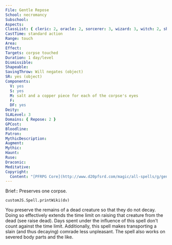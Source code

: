 ```yaml
---
File: Gentle Repose
School: necromancy
Subschool: 
Aspects: 
ClassList: { cleric: 2, oracle: 2, sorcerer: 3, wizard: 3, witch: 2, shaman: 2, occultist: 3, spiritualist: 2, medium: 2 }
CastTime: standard action
Range: touch
Area: 
Effect: 
Targets: corpse touched
Duration: 1 day/level
Dismissible: 
Shapeable: 
SavingThrow: Will negates (object)
SR: yes (object)
Components:
  V: yes
  S: yes
  M: salt and a copper piece for each of the corpse's eyes
  F: 
  DF: yes
Deity: 
SLALevel: 3
Domains: { Repose: 2 }
GPCost: 
Bloodline: 
Patron: 
MythicDescription: 
Augment: 
Mythic: 
Haunt: 
Ruse: 
Draconic: 
Meditative: 
Copyright:
  Content: "[PFRPG Core](http://www.d20pfsrd.com/magic/all-spells/g/gentle-repose)"
---
```

Brief:: Preserves one corpse.

```dataviewjs
customJS.Spell.printWiki(dv)
```

You preserve the remains of a dead creature so that they do not decay. Doing so effectively extends the time limit on raising that creature from the dead (see raise dead). Days spent under the influence of this spell don't count against the time limit.  Additionally, this spell makes transporting a slain (and thus decaying) comrade less unpleasant.  The spell also works on severed body parts and the like.
